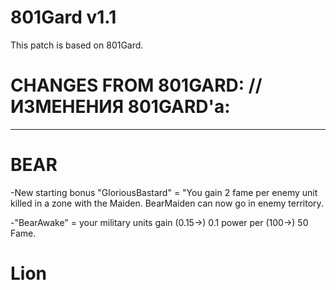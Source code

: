 # 801Gard v1.1

This patch is based on 801Gard.

# CHANGES FROM 801GARD: // ИЗМЕНЕНИЯ 801GARD'а:
----------------------------------------------------------------

# BEAR

-New starting bonus "GloriousBastard" = "You gain 2 fame per enemy unit killed in a zone with the Maiden. BearMaiden can now go in enemy territory.

-"BearAwake" = your military units gain (0.15->) 0.1 power per (100->) 50 Fame.

# Lion

